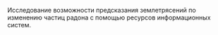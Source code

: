 Исследование возможности предсказания землетрясений по изменению частиц радона с помощью ресурсов информационных систем.